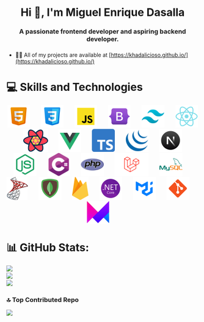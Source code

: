 <h1 align="center">Hi 👋, I'm Miguel Enrique Dasalla</h1>

###

<h3 align="center">A passionate frontend developer and aspiring backend developer.</h3>

###

- 👨‍💻 All of my projects are available at [https://khadalicioso.github.io/](https://khadalicioso.github.io/)

###

# 💻 Skills and Technologies

<div align="center">
  <img src="./assets/html.png" height="60" alt="html5 logo"  />
  <img width="20" />
  <img src="./assets/css.png" height="60" alt="css3 logo"  />
  <img width="20" />
  <img src="./assets/js.png" height="60" alt="javascript logo"  />
  <img width="20" />
  <img src="./assets/bootstrap.png" height="60" alt="bootstrap logo"  />
  <img width="20" />
  <img src="./assets/tailwind.png" height="60" alt="tailwind css logo"  />
  <img width="20" />
  <img src="./assets/react.png" height="60" alt="react js logo"  />
  <img width="20" />
  <img src="./assets/reactquery.png" height="60" alt="react query logo"  />
  <img width="20" />
  <img src="./assets/vue.png" height="60" alt="vue js logo"  />
  <img width="20" />
  <img src="./assets/ts.png" height="60" alt="typescript logo"  />
  <img width="20" />
  <img src="./assets/jquery.png" height="60" alt="jquery logo"  />
  <img width="20" />
  <img src="./assets/next.png" height="60" alt="next js logo"  />
  <img width="20" />
  <img src="./assets/node.png" height="60" alt="node js logo"  />
  <img width="20" />
  <img src="./assets/csharp.png" height="60" alt="csharp logo"  />
  <img width="20" />
  <img src="./assets/php.png" height="60" alt="php logo"  />
  <img width="20" />
  <img src="./assets/laravel.png" height="60" alt="laravel logo"  />
  <img width="20" />
  <img src="./assets/mysql.png" height="60" alt="mysql logo"  />
  <img width="20" />
  <img src="./assets/sqlserver.png" height="60" alt="sql server logo"  />
  <img width="20" />
  <img src="./assets/mongodb.png" height="60" alt="mongodb logo"  />
  <img width="20" />
  <img src="./assets/firebase.png" height="60" alt="firebase logo"  />
  <img width="20" />
  <img src="./assets/dotnet.png" height="60" alt="dotnet core logo"  />
  <img width="20" />
  <img src="./assets/mui.png" height="60" alt="material ui logo"  />
  <img width="20" />
  <img src="./assets/git.png" height="60" alt="git logo"  />
  <img width="20" />
  <img src="./assets/framer.png" height="60" alt="framer motion logo"  />
  <img width="20" />
</div>

###

# 📊 GitHub Stats:

![](https://github-readme-stats.vercel.app/api/top-langs/?username=khadalicioso&theme=react&hide_border=false&include_all_commits=true&count_private=false&layout=compact)<br/>
![](https://github-readme-stats.vercel.app/api?username=khadalicioso&theme=react&hide_border=false&include_all_commits=true&count_private=false)<br/>
![](https://github-readme-streak-stats.herokuapp.com/?user=khadalicioso&theme=react&hide_border=false)

###

### 🔝 Top Contributed Repo

![](https://github-contributor-stats.vercel.app/api?username=khadalicioso&limit=5&theme=dark&combine_all_yearly_contributions=true)
